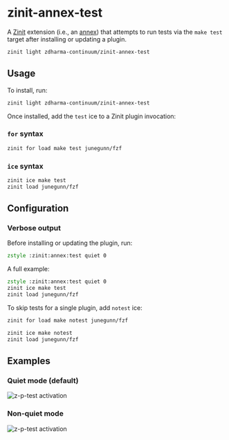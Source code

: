 # zinit-annex-test

A [Zinit](https://github.com/zdharma-continuum/zinit) extension (i.e., an
[annex](https://zdharma-continuum.github.io/zinit/wiki/Annexes/)) that attempts
to run tests via the `make test` target after installing or updating a plugin.

```zsh
zinit light zdharma-continuum/zinit-annex-test
```

## Usage

To install, run:

```zsh
zinit light zdharma-continuum/zinit-annex-test
```

Once installed, add the `test` ice to a Zinit plugin invocation:

### `for` syntax

```zsh
zinit for load make test junegunn/fzf
```

### `ice` syntax

```zsh
zinit ice make test
zinit load junegunn/fzf
```

## Configuration

### Verbose output

Before installing or updating the plugin, run:

```zsh
zstyle :zinit:annex:test quiet 0
```

A full example:

```zsh
zstyle :zinit:annex:test quiet 0
zinit ice make test
zinit load junegunn/fzf
```

To skip tests for a single plugin, add `notest` ice:

```zsh
zinit for load make notest junegunn/fzf
```

```zsh
zinit ice make notest
zinit load junegunn/fzf
```

## Examples

### Quiet mode (default)

![z-p-test activation](https://raw.githubusercontent.com/zdharma-continuum/zinit-annex-test/master/images/z-p-test-1.png)

### Non-quiet mode

![z-p-test activation](https://raw.githubusercontent.com/zdharma-continuum/zinit-annex-test/master/images/z-p-test-2.png)

<!-- vim:set ft=markdown:tw80:tabstop=4:shiftwidth=4:softtabstop=4:expandtab: -->
